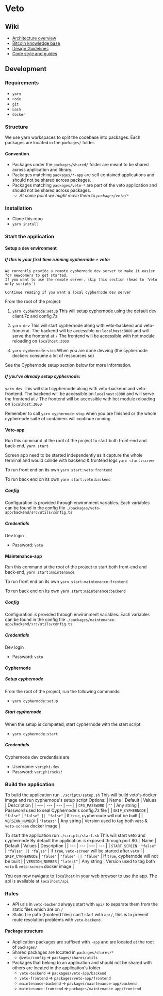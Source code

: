 # Veto

## Wiki

- [Architecture overview](wiki/ARCH.md)
- [Bitcoin knowledge base](wiki/BITCOIN.md)
- [Design Guidelines](wiki/DESIGN.md)
- [Code style and guides](wiki/GUIDE.md)

## Development

### Requirements

- `yarn`
- `node`
- `git`
- `bash`
- `docker`

### Structure

We use yarn workspaces to split the codebase into packages.
Each packages are located in the `packages/` folder.

#### Convention

- Packages under the `packages/shared/` folder are meant to be shared across application and library.
- Packages matching `packages/*-app` are self contained applications and should not be shared across packages.
- Packages matching `packages/veto-*` are part of the veto application and should not be shared across packages.
  - _At some point we might move them to `packages/veto/*`_

### Installation

- Clone this repo
- `yarn install`

### Start the application

#### Setup a dev environment

##### If this is your first time running cyphernode + veto:

```Note
We currently provide a remote cyphernode dev server to make it easier for newcomers to get started.
If you want to use the remote server, skip this section (head to `Veto only scripts`)

Continue reading if you want a local cyphernode dev server
```

From the root of the project:

1. `yarn cyphernode:setup`
   This will setup cyphernode using the default dev client.7z and config.7z

2. `yarn dev`
   This will start cyphernode along with veto-backend and veto-frontend.
   The backend will be accessible on `localhost:8080` and will serve the frontend at `/`
   The frontend will be accessible with hot module reloading on `localhost:3000`

3. `yarn cyphernode:stop` When you are done devving (the cyphernode dockers consume a lot of ressources so)

See the Cyphernode setup section below for more information.

##### If you've already setup cyphernode:

`yarn dev`
This will start cyphernode along with veto-backend and veto-frontend.
The backend will be accessible on `localhost:8080` and will serve the frontend at `/`
The frontend will be accessible with hot module reloading on `localhost:3000`

Remember to call `yarn cyphernode:stop` when you are finished or the whole cyphernode suite of containers will continue running.

#### Veto-app

Run this command at the root of the project to start both front-end and back-end,
`yarn start`

Screen app need to be started independently as it capture the whole terminal and would collide with backend & frontend logs
`yarn start:screen`

To run front end on its own
`yarn start:veto:frontend`

To run back end on its own
`yarn start:veto:backend`

##### Config

Configuration is provided through environment variables.
Each variables can be found in the config file `./packages/veto-app/backend/src/utils/config.ts`

##### Credentials

Dev login

- Password: `veto`

#### Maintenance-app

Run this command at the root of the project to start both front-end and back-end,
`yarn start:maintenance`

To run front end on its own
`yarn start:maintenance:frontend`

To run back end on its own
`yarn start:maintenance:backend`

##### Config

Configuration is provided through environment variables.
Each variables can be found in the config file `./packages/maintenance-app/backend/src/utils/config.ts`

##### Credentials

Dev login

- Password: `veto`

#### Cyphernode

##### Setup cyphernode

From the root of the project, run the following commands:

- `yarn cyphernode:setup`

##### Start cyphernode

When the setup is completed, start cyphernode with the start script

- `yarn cyphernode:start`

##### Credentials

Cyphernode dev credentials are

- Username: `veriphi-dev`
- Password: `veriphirocks!`

### Build the application

To build the application run `./scripts/setup.sh`
This will build veto's docker image and run cyphernode's setup script
Options:
| Name | Default | Values | Description |
| --- | --- | --- | --- |
| `CFG_PASSWORD` | `""` | Any string | Password used to seal Cyphernode's config.7z file |
| `SKIP_CYPHERNODE` | `"false"` | `"false" || "false"` | If `true`, cyphernode will not be built |
| `VERSION_NUMBER` | `"latest"` | Any string | Version used to tag both `veto` & `veto-screen` docker image |

To start the application run `./scripts/start.sh`
This will start veto and cyphernode
By default the application is exposed through port 80.
| Name | Default | Values | Description |
| --- | --- | --- | --- |
| `START_SCREEN` | `"false"` | `"false" || "false"` | If `true`, `veto-screen` will be started after `veto` |
| `SKIP_CYPHERNODE` | `"false"` | `"false" || "false"` | If `true`, cyphernode will not be built |
| `VERSION_NUMBER` | `"latest"` | Any string | Version used to tag both `veto` & `veto-screen` docker image |

You can now navigate to `localhost` in your web browser to use the app.
The api is available at `localhost/api`

### Rules

- API urls in `veto-backend` always start with `api/` to separate them from the static files which are on `/`
- Static file path (frontend files) can't start with `api/`, this is to prevent route resolution problems with `veto-backend`.

#### Package structure

- Application packages are suffixed with `-app` and are located at the root of `packages/`
- Shared packages are located in `packages/shares/*`
  - `@veto/config` => `packages/shares/utils`
- Packages that belong to an application and should not be shared with others are located in the application's folder
  - `veto-backend` => `packages/veto-app/backend`
  - `veto-frontend` => `packages/veto-app/frontend`
  - `maintenance-backend` => `packages/maintenance-app/backend`
  - `maintenance-frontend` => `packages/maintenance-app/frontend`
